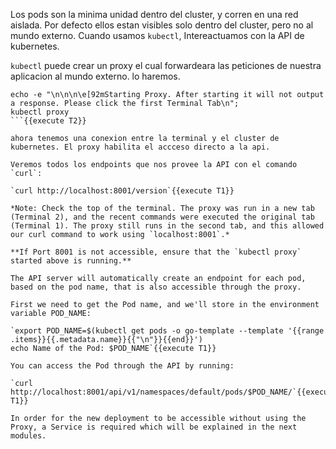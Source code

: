 Los pods son la minima unidad dentro del cluster, y corren en una red aislada.
Por defecto ellos estan visibles solo dentro del cluster, pero no al mundo externo.
Cuando usamos `kubectl`, Intereactuamos con la API de kubernetes.


`kubectl` puede crear un proxy el cual forwardeara las peticiones de nuestra aplicacion al mundo externo. lo haremos.


```
echo -e "\n\n\n\e[92mStarting Proxy. After starting it will not output a response. Please click the first Terminal Tab\n"; 
kubectl proxy
```{{execute T2}}

ahora tenemos una conexion entre la terminal y el cluster de kubernetes. El proxy habilita el accceso directo a la api.

Veremos todos los endpoints que nos provee la API con el comando  `curl`:

`curl http://localhost:8001/version`{{execute T1}}

*Note: Check the top of the terminal. The proxy was run in a new tab (Terminal 2), and the recent commands were executed the original tab (Terminal 1). The proxy still runs in the second tab, and this allowed our curl command to work using `localhost:8001`.*

**If Port 8001 is not accessible, ensure that the `kubectl proxy` started above is running.**

The API server will automatically create an endpoint for each pod, based on the pod name, that is also accessible through the proxy.

First we need to get the Pod name, and we'll store in the environment variable POD_NAME:

`export POD_NAME=$(kubectl get pods -o go-template --template '{{range .items}}{{.metadata.name}}{{"\n"}}{{end}}')
echo Name of the Pod: $POD_NAME`{{execute T1}}

You can access the Pod through the API by running:

`curl http://localhost:8001/api/v1/namespaces/default/pods/$POD_NAME/`{{execute T1}}

In order for the new deployment to be accessible without using the Proxy, a Service is required which will be explained in the next modules.
